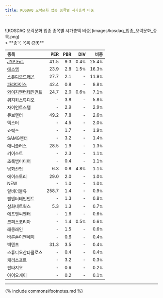 ```yaml
---
title: KOSDAQ 오락문화 업종 종목별 시가총액 비중
---
```

<br>
![KOSDAQ 오락문화 업종 종목별 시가총액 비중](images/kosdaq_업종_오락문화_종목.png)
<br>
> **종목 목록 (29)**<a id="list"></a>

| **종목** | **PER** | **PBR** | **DIV** | **비중** |
| :------- | ------: | ------: | ------: | -------: |
| [JYP Ent.](/035900/) | 41.5 | 9.3 | 0.4<small>%</small> | 25.4<small>%</small> |
| [에스엠](/041510/) | 23.9 | 2.8 | 1.5<small>%</small> | 16.3<small>%</small> |
| [스튜디오드래곤](/253450/) | 27.7 | 2.1 | - | 11.9<small>%</small> |
| [파라다이스](/034230/) | 42.4 | 0.8 | - | 9.8<small>%</small> |
| [와이지엔터테인먼트](/122870/) | 24.7 | 2.0 | 0.6<small>%</small> | 7.1<small>%</small> |
| 위지윅스튜디오 | - | 3.8 | - | 5.8<small>%</small> |
| 자이언트스텝 | - | 2.9 | - | 2.9<small>%</small> |
| 큐브엔터 | 49.2 | 7.8 | - | 2.6<small>%</small> |
| 덱스터 | - | 4.5 | - | 2.0<small>%</small> |
| 쇼박스 | - | 1.7 | - | 1.9<small>%</small> |
| SAMG엔터 | - | 3.2 | - | 1.4<small>%</small> |
| 애니플러스 | 28.5 | 1.9 | - | 1.3<small>%</small> |
| 키이스트 | - | 2.3 | - | 1.1<small>%</small> |
| 초록뱀미디어 | - | 0.4 | - | 1.1<small>%</small> |
| 남화산업 | 6.3 | 0.8 | 4.8<small>%</small> | 1.1<small>%</small> |
| 에이스토리 | 29.0 | 2.0 | - | 1.0<small>%</small> |
| NEW | - | 1.0 | - | 1.0<small>%</small> |
| 알비더블유 | 258.7 | 1.4 | - | 0.9<small>%</small> |
| 팬엔터테인먼트 | - | 1.3 | - | 0.8<small>%</small> |
| 삼화네트웍스 | 5.3 | 1.3 | - | 0.7<small>%</small> |
| 에프엔씨엔터 | - | 1.6 | - | 0.6<small>%</small> |
| 코퍼스코리아 | - | 1.4 | 0.5<small>%</small> | 0.6<small>%</small> |
| 래몽래인 | - | 1.5 | - | 0.6<small>%</small> |
| 바른손이앤에이 | - | 0.6 | - | 0.4<small>%</small> |
| 빅텐츠 | 31.3 | 3.5 | - | 0.4<small>%</small> |
| 스튜디오산타클로스 | - | 0.4 | - | 0.4<small>%</small> |
| 캐리소프트 | - | 3.2 | - | 0.3<small>%</small> |
| 판타지오 | - | 0.6 | - | 0.2<small>%</small> |
| 아이오케이 | - | 0.2 | - | 0.1<small>%</small> |

---
{% include commons/footnotes.md %}
